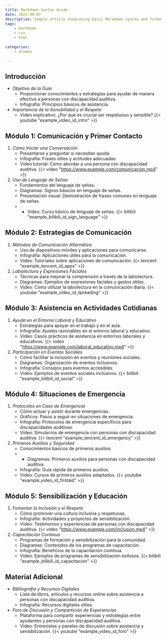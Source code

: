 ```yaml
---
title: Markdown Syntax Guide
date: 2023-09-07
description: Sample article showcasing basic Markdown syntax and formatting for HTML elements.
tags: 
    - markdown
    - css
    - html
    
categories:
    - alumno
    
---
```


## Introducción
- *Objetivo de la Guía*
  - Proporcionar conocimientos y estrategias para ayudar de manera efectiva a personas con discapacidad auditiva.
  - Infografía: Principios básicos de asistencia.
- *Importancia de la Sensibilidad y el Respeto*
  - Video explicativo: ¿Por qué es crucial ser respetuoso y sensible?
  {{< youtube "example_video_id_intro" >}}

## Módulo 1: Comunicación y Primer Contacto
1. *Cómo Iniciar una Conversación*
   - Presentarse y preguntar si necesitan ayuda.
   - Infografía: Frases útiles y actitudes adecuadas.
   - Video tutorial: Cómo abordar a una persona con discapacidad auditiva.
   {{< video "https://www.example.com/comunicacion.mp4" >}}
2. *Uso de Lenguaje de Señas*
   - Fundamentos del lenguaje de señas.
   - Diagramas: Signos básicos en lenguaje de señas.
   - Presentación visual: Demostración de frases comunes en lenguaje de señas.
   -  - Video: Curso básico de lenguaje de señas.
   {{< bilibili "example_bilibili_id_sign_language" >}}

## Módulo 2: Estrategias de Comunicación
1. *Métodos de Comunicación Alternativa*
   - Uso de dispositivos móviles y aplicaciones para comunicarse.
   - Infografía: Aplicaciones útiles para la comunicación.
   - Video: Tutoriales sobre aplicaciones de comunicación.
   {{< tencent "example_tencent_id_apps" >}}
2. *Labiolectura y Expresiones Faciales*
   - Técnicas para mejorar la comprensión a través de la labiolectura.
   - Diagramas: Ejemplos de expresiones faciales y gestos útiles.
   - Video: Cómo utilizar la labiolectura en la comunicación diaria.
   {{< youtube "example_video_id_lipreading" >}}

## Módulo 3: Asistencia en Actividades Cotidianas
1. *Ayuda en el Entorno Laboral y Educativo*
   - Estrategias para apoyar en el trabajo y en el aula.
   - Infografía: Ajustes razonables en el entorno laboral y educativo.
   - Video: Casos prácticos de asistencia en entornos laborales y educativos.
   {{< video "https://www.example.com/laboral_educativo.mp4" >}}
2. *Participación en Eventos Sociales*
   - Cómo facilitar la inclusión en eventos y reuniones sociales.
   - Diagramas: Organización de eventos inclusivos.
   - Infografía: Consejos para eventos accesibles.
   - Video: Ejemplos de eventos sociales inclusivos.
   {{< bilibili "example_bilibili_id_social" >}}

## Módulo 4: Situaciones de Emergencia
1. *Protocolos en Caso de Emergencia*
   - Cómo actuar y asistir durante emergencias.
   - Gráficos: Pasos a seguir en situaciones de emergencia.
   - Infografía: Protocolos de emergencia específicos para discapacidades auditivas.
   - Video: Simulacros de emergencia con personas con discapacidad auditiva.
   {{< tencent "example_tencent_id_emergency" >}}
2. *Primeros Auxilios y Seguridad*
   - Conocimientos básicos de primeros auxilios.
   - - Diagramas: Primeros auxilios para personas con discapacidad auditiva.
   - Infografía: Guía rápida de primeros auxilios.
   - Video: Cursos de primeros auxilios adaptados.
   {{< youtube "example_video_id_firstaid" >}}

## Módulo 5: Sensibilización y Educación
1. *Fomentar la Inclusión y el Respeto*
   - Cómo promover una cultura inclusiva y respetuosa.
   - Infografía: Actividades y proyectos de sensibilización.
   - Video: Testimonios y experiencias de personas con discapacidad auditiva.
   {{< video "https://www.example.com/inclusion.mp4" >}}
2. *Capacitación Continua*
   - Programas de formación y sensibilización para la comunidad.
   - Diagramas: Contenidos de los programas de capacitación.
   - Infografía: Beneficios de la capacitación continua.
   - Video: Ejemplos de programas de sensibilización exitosos.
   {{< bilibili "example_bilibili_id_capacitacion" >}}

## Material Adicional
- *Bibliografía y Recursos Digitales*
  - Lista de libros, artículos y recursos online sobre asistencia a personas con discapacidad auditiva.
  - Infografía: Recursos digitales útiles.
- *Foro de Discusión y Compartición de Experiencias*
  - Plataforma para compartir experiencias y estrategias entre ayudantes y personas con discapacidad auditiva.
  - Video: Entrevistas y paneles de discusión sobre asistencia y sensibilización.
  {{< youtube "example_video_id_foro" >}}

